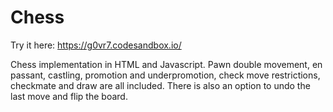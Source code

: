 # Chess

Try it here: https://g0vr7.codesandbox.io/

Chess implementation in HTML and Javascript. Pawn double movement, en passant, castling, promotion and underpromotion, check move restrictions, checkmate and draw are all included. There is also an option to undo the last move and flip the board.